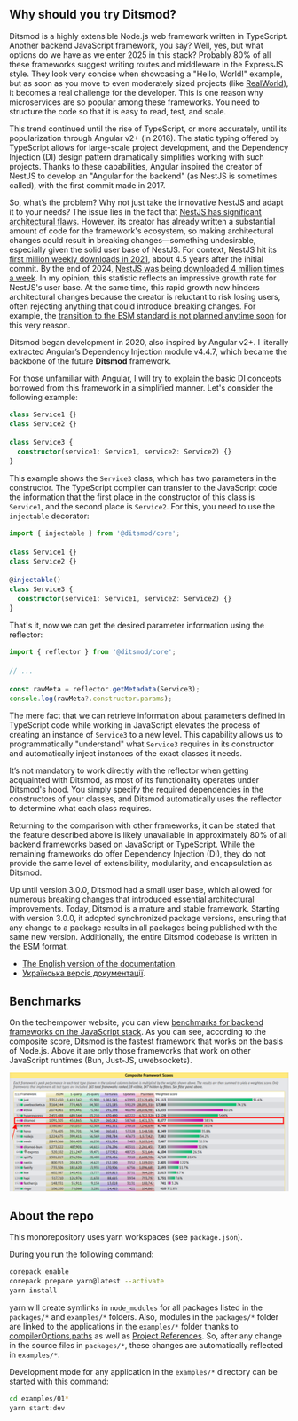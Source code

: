 ## Why should you try Ditsmod?

Ditsmod is a highly extensible Node.js web framework written in TypeScript. Another backend JavaScript framework, you say? Well, yes, but what options do we have as we enter 2025 in this stack? Probably 80% of all these frameworks suggest writing routes and middleware in the ExpressJS style. They look very concise when showcasing a "Hello, World!" example, but as soon as you move to even moderately sized projects (like [RealWorld][5]), it becomes a real challenge for the developer. This is one reason why microservices are so popular among these frameworks. You need to structure the code so that it is easy to read, test, and scale.

This trend continued until the rise of TypeScript, or more accurately, until its popularization through Angular v2+ (in 2016). The static typing offered by TypeScript allows for large-scale project development, and the Dependency Injection (DI) design pattern dramatically simplifies working with such projects. Thanks to these capabilities, Angular inspired the creator of NestJS to develop an "Angular for the backend" (as NestJS is sometimes called), with the first commit made in 2017.

So, what’s the problem? Why not just take the innovative NestJS and adapt it to your needs? The issue lies in the fact that [NestJS has significant architectural flaws][6]. However, its creator has already written a substantial amount of code for the framework's ecosystem, so making architectural changes could result in breaking changes—something undesirable, especially given the solid user base of NestJS. For context, NestJS hit its [first million weekly downloads in 2021][7], about 4.5 years after the initial commit. By the end of 2024, [NestJS was being downloaded 4 million times a week][9]. In my opinion, this statistic reflects an impressive growth rate for NestJS's user base. At the same time, this rapid growth now hinders architectural changes because the creator is reluctant to risk losing users, often rejecting anything that could introduce breaking changes. For example, the [transition to the ESM standard is not planned anytime soon][8] for this very reason.

Ditsmod began development in 2020, also inspired by Angular v2+. I literally extracted Angular’s Dependency Injection module v4.4.7, which became the backbone of the future **Ditsmod** framework.

For those unfamiliar with Angular, I will try to explain the basic DI concepts borrowed from this framework in a simplified manner. Let's consider the following example:

```ts
class Service1 {}
class Service2 {}

class Service3 {
  constructor(service1: Service1, service2: Service2) {}
}
```

This example shows the `Service3` class, which has two parameters in the constructor. The TypeScript compiler can transfer to the JavaScript code the information that the first place in the constructor of this class is `Service1`, and the second place is `Service2`. For this, you need to use the `injectable` decorator:

```ts
import { injectable } from '@ditsmod/core';

class Service1 {}
class Service2 {}

@injectable()
class Service3 {
  constructor(service1: Service1, service2: Service2) {}
}
```

That's it, now we can get the desired parameter information using the reflector:

```ts
import { reflector } from '@ditsmod/core';

// ...

const rawMeta = reflector.getMetadata(Service3);
console.log(rawMeta?.constructor.params);
```

The mere fact that we can retrieve information about parameters defined in TypeScript code while working in JavaScript elevates the process of creating an instance of `Service3` to a new level. This capability allows us to programmatically "understand" what `Service3` requires in its constructor and automatically inject instances of the exact classes it needs.

It’s not mandatory to work directly with the reflector when getting acquainted with Ditsmod, as most of its functionality operates under Ditsmod's hood. You simply specify the required dependencies in the constructors of your classes, and Ditsmod automatically uses the reflector to determine what each class requires.

Returning to the comparison with other frameworks, it can be stated that the feature described above is likely unavailable in approximately 80% of all backend frameworks based on JavaScript or TypeScript. While the remaining frameworks do offer Dependency Injection (DI), they do not provide the same level of extensibility, modularity, and encapsulation as Ditsmod.

Up until version 3.0.0, Ditsmod had a small user base, which allowed for numerous breaking changes that introduced essential architectural improvements. Today, Ditsmod is a mature and stable framework. Starting with version 3.0.0, it adopted synchronized package versions, ensuring that any change to a package results in all packages being published with the same new version. Additionally, the entire Ditsmod codebase is written in the ESM format.

- [The English version of the documentation](https://ditsmod.github.io/en/).
- [Українська версія документації](https://ditsmod.github.io/).

## Benchmarks

On the techempower website, you can view [benchmarks for backend frameworks on the JavaScript stack][4]. As you can see, according to the composite score, Ditsmod is the fastest framework that works on the basis of Node.js. Above it are only those frameworks that work on other JavaScript runtimes (Bun, Just-JS, uwebsockets).

![](tech-empower-benchmarks.png)

## About the repo

This monorepository uses yarn workspaces (see `package.json`).

During you run the following command:

```bash
corepack enable
corepack prepare yarn@latest --activate
yarn install
```

yarn will create symlinks in `node_modules` for all packages listed in the `packages/*` and `examples/*` folders. Also, modules in the `packages/*` folder are linked to the applications in the `examples/*` folder thanks to [compilerOptions.paths][2] as well as [Project References][3]. So, after any change in the source files in `packages/*`, these changes are automatically reflected in `examples/*`.

Development mode for any application in the `examples/*` directory can be started with this command:

```bash
cd examples/01*
yarn start:dev
```

[1]: https://github.com/angular/angular
[2]: https://www.typescriptlang.org/tsconfig#paths
[3]: https://www.typescriptlang.org/docs/handbook/project-references.html
[4]: https://www.techempower.com/benchmarks/#section=test&runid=e81c1103-95d8-485e-949a-5ae323c76c87&hw=ph&test=composite&l=zieepr-67z
[5]: https://github.com/tanem/express-bookshelf-realworld-example-app
[6]: https://dev.to/kostyatretyak/nestjs-vs-ditsmod-injection-scopes-537o
[7]: https://x.com/kammysliwiec/status/1447892571376783360
[8]: https://github.com/nestjs/nest/issues/13817#issuecomment-2245130264
[9]: https://x.com/kammysliwiec/status/1859531066006032394
